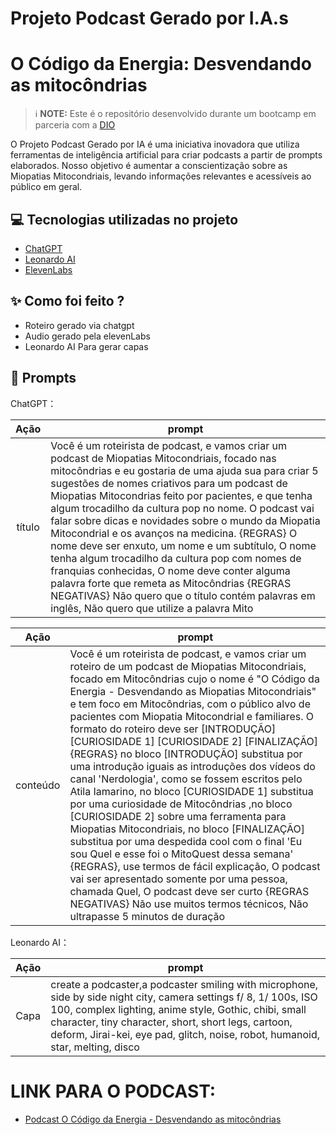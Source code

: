 


# Projeto Podcast Gerado por I.A.s
# O Código da Energia: Desvendando as mitocôndrias

 > ℹ️ **NOTE:** Este é o repositório desenvolvido durante um bootcamp em parceria com a [DIO](https://dio.me)

O Projeto Podcast Gerado por IA é uma iniciativa inovadora que utiliza ferramentas de inteligência artificial para criar podcasts a partir de prompts elaborados. Nosso objetivo é aumentar a conscientização sobre as Miopatias Mitocondriais, levando informações relevantes e acessíveis ao público em geral.
## 💻 Tecnologias utilizadas no projeto

- [ChatGPT](https://chat.openai.com/) 
- [Leonardo AI](https://app.leonardo.ai/)
- [ElevenLabs](https://beta.elevenlabs.io/)




## ✨ Como foi feito ?

- Roteiro gerado via chatgpt
- Audio gerado pela elevenLabs
- Leonardo AI Para gerar capas


## 🧠 Prompts


ChatGPT：

|   Ação   | prompt                                                                                                                                                                                                                                                                         |
| :------: | ------------------------------------------------------------------------------------------------------------------------------------------------------------------------------------------------------------------------------------------------------------------------------ |
|  título  | Você é um roteirista de podcast, e vamos criar um podcast de Miopatias Mitocondriais, focado nas mitocôndrias e eu gostaria de uma ajuda sua para criar 5 sugestões de nomes criativos para um podcast de Miopatias Mitocondrias feito por pacientes, e que tenha algum trocadilho da cultura pop no nome. O podcast vai falar sobre dicas e novidades sobre o mundo da Miopatia Mitocondrial e os avanços na medicina. {REGRAS} O nome deve ser enxuto, um nome e um subtítulo, O nome tenha algum trocadilho da cultura pop com nomes de franquias conhecidas, O nome deve conter alguma palavra forte que remeta as Mitocôndrias {REGRAS NEGATIVAS} Não quero que o título contém palavras em inglês, Não quero que utilize a palavra Mito |

|   Ação   | prompt                                                                                                                                                                                                                                                                         |
| :------: | ------------------------------------------------------------------------------------------------------------------------------------------------------------------------------------------------------------------------------------------------------------------------------ |
| conteúdo | Você é um roteirista de podcast, e vamos criar um roteiro de um podcast de Miopatias Mitocondriais, focado em Mitocôndrias cujo o nome é "O Código da Energia - Desvendando as Miopatias Mitocondriais" e tem foco em Mitocôndrias, com o público alvo de pacientes com Miopatia Mitocondrial e familiares. O formato do roteiro deve ser [INTRODUÇÃO]  [CURIOSIDADE 1] [CURIOSIDADE 2] [FINALIZAÇÃO]  {REGRAS} no bloco [INTRODUÇÃO] substitua por uma introdução iguais as introduções dos vídeos do canal 'Nerdologia', como se fossem escritos pelo Atila Iamarino, no bloco [CURIOSIDADE 1] substitua por uma curiosidade de Mitocôndrias ,no bloco [CURIOSIDADE 2] sobre uma ferramenta para Miopatias Mitocondriais, no bloco [FINALIZAÇÃO] substitua por uma despedida cool com o final 'Eu sou Quel e esse foi o MitoQuest dessa semana' {REGRAS}, use termos de fácil explicação, O podcast vai ser apresentado somente por uma pessoa, chamada Quel, O podcast deve ser curto {REGRAS NEGATIVAS} Não use muitos termos técnicos, Não ultrapasse 5 minutos de duração |

Leonardo AI：

|  Ação  | prompt                                                                                 |
| :----: | -------------------------------------------------------------------------------------- |
| Capa | create a podcaster,a podcaster smiling with microphone, side by side night city, camera settings f/ 8, 1/ 100s, ISO 100, complex lighting,  anime style, Gothic, chibi, small character, tiny character, short, short legs, cartoon, deform, Jirai-kei, eye pad, glitch, noise, robot, humanoid, star, melting, disco  |



# LINK PARA O PODCAST:

- [Podcast O Código da Energia - Desvendando as mitocôndrias](https://soundcloud.com/raquel-amorim-meneses/o-codigo-da-energia-desvendando-as-mitocondrias)

